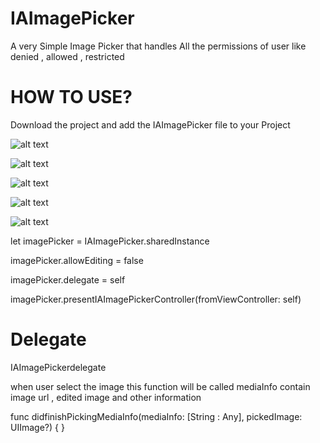 # IAImagePicker

A very Simple Image Picker that handles All the permissions of user like denied , allowed , restricted

# HOW TO USE?
Download the project and add the IAImagePicker file to your Project


![alt text](http://i.imgur.com/akHbNiV.png)

![alt text](http://i.imgur.com/tydDw9B.png)

![alt text](http://i.imgur.com/46H9Xv0.png)

![alt text](http://i.imgur.com/wFxO5zb.png)

![alt text](http://i.imgur.com/kq20SQp.png)

let imagePicker = IAImagePicker.sharedInstance

imagePicker.allowEditing = false

imagePicker.delegate = self

imagePicker.presentIAImagePickerController(fromViewController: self)


# Delegate

IAImagePickerdelegate

when user select the image this function will be called mediaInfo contain image url ,  edited image and other information


func didfinishPickingMediaInfo(mediaInfo: [String : Any], pickedImage: UIImage?) {
}
